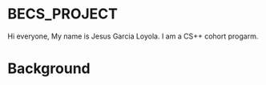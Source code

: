 # BECS_PROJECT

Hi everyone, My name is Jesus Garcia Loyola. I am a CS++ cohort progarm. 

# Background

